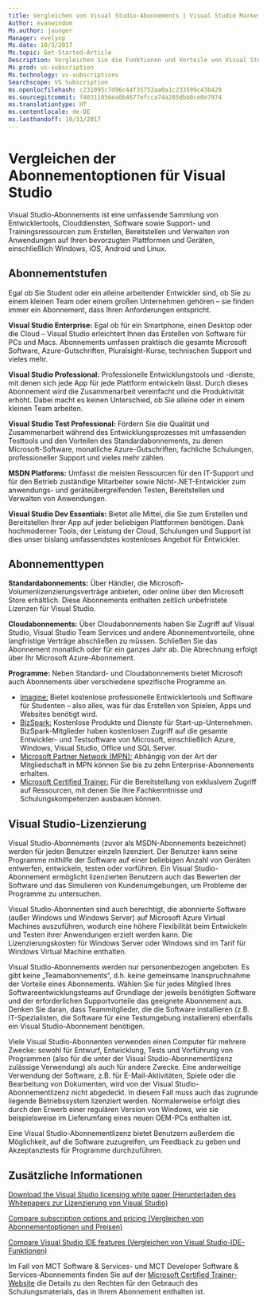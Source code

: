 ```yaml
---
title: Vergleichen von Visual Studio-Abonnements | Visual Studio Marketplace
Author: evanwindom
Ms.author: jaunger
Manager: evelynp
Ms.date: 10/3/2017
Ms.topic: Get-Started-Article
Description: Vergleichen Sie die Funktionen und Vorteile von Visual Studio Standard mit Cloudabonnements.
Ms.prod: vs-subscription
Ms.technology: vs-subscriptions
Searchscope: VS Subscription
ms.openlocfilehash: c231095c7d96c44f35752aa0a1c233599c43b420
ms.sourcegitcommit: f40311056ea0b4677efcca74a285dbb0ce0e7974
ms.translationtype: HT
ms.contentlocale: de-DE
ms.lasthandoff: 10/31/2017
---
```

# <a name="compare-visual-studio-subscription-options"></a>Vergleichen der Abonnementoptionen für Visual Studio

Visual Studio-Abonnements ist eine umfassende Sammlung von Entwicklertools, Clouddiensten, Software sowie Support- und Trainingsressourcen zum Erstellen, Bereitstellen und Verwalten von Anwendungen auf Ihren bevorzugten Plattformen und Geräten, einschließlich Windows, iOS, Android und Linux. 

## <a name="subscription-levels"></a>Abonnementstufen
Egal ob Sie Student oder ein alleine arbeitender Entwickler sind, ob Sie zu einem kleinen Team oder einem großen Unternehmen gehören – sie finden immer ein Abonnement, dass Ihren Anforderungen entspricht. 

**Visual Studio Enterprise:** Egal ob für ein Smartphone, einen Desktop oder die Cloud – Visual Studio erleichtert Ihnen das Erstellen von Software für PCs und Macs. Abonnements umfassen praktisch die gesamte Microsoft Software, Azure-Gutschriften, Pluralsight-Kurse, technischen Support und vieles mehr.

**Visual Studio Professional:** Professionelle Entwicklungstools und -dienste, mit denen sich jede App für jede Plattform entwickeln lässt. Durch dieses Abonnement wird die Zusammenarbeit vereinfacht und die Produktivität erhöht. Dabei macht es keinen Unterschied, ob Sie alleine oder in einem kleinen Team arbeiten.

**Visual Studio Test Professional:** Fördern Sie die Qualität und Zusammenarbeit während des Entwicklungsprozesses mit umfassenden Testtools und den Vorteilen des Standardabonnements, zu denen Microsoft-Software, monatliche Azure-Gutschriften, fachliche Schulungen, professioneller Support und vieles mehr zählen.

**MSDN Platforms:** Umfasst die meisten Ressourcen für den IT-Support und für den Betrieb zuständige Mitarbeiter sowie Nicht-.NET-Entwickler zum anwendungs- und geräteübergreifenden Testen, Bereitstellen und Verwalten von Anwendungen.

**Visual Studio Dev Essentials:** Bietet alle Mittel, die Sie zum Erstellen und Bereitstellen Ihrer App auf jeder beliebigen Plattformen benötigen. Dank hochmoderner Tools, der Leistung der Cloud, Schulungen und Support ist dies unser bislang umfassendstes kostenloses Angebot für Entwickler.  

## <a name="subscription-types"></a>Abonnementtypen
**Standardabonnements:** Über Händler, die Microsoft-Volumenlizenzierungsverträge anbieten, oder online über den Microsoft Store erhältlich.  Diese Abonnements enthalten zeitlich unbefristete Lizenzen für Visual Studio. 

**Cloudabonnements:** Über Cloudabonnements haben Sie Zugriff auf Visual Studio, Visual Studio Team Services und andere Abonnementvorteile, ohne langfristige Verträge abschließen zu müssen.  Schließen Sie das Abonnement monatlich oder für ein ganzes Jahr ab. Die Abrechnung erfolgt über Ihr Microsoft Azure-Abonnement. 

**Programme:** Neben Standard- und Cloudabonnements bietet Microsoft auch Abonnements über verschiedene spezifische Programme an.

- [Imagine:](https://imagine.microsoft.com/en-us/about) Bietet kostenlose professionelle Entwicklertools und Software für Studenten – also alles, was für das Erstellen von Spielen, Apps und Websites benötigt wird.
- [BizSpark:](https://bizspark.microsoft.com/About/Offers) Kostenlose Produkte und Dienste für Start-up-Un­ter­neh­men.  BizSpark-Mitglieder haben kostenlosen Zugriff auf die gesamte Entwickler- und Testsoftware von Microsoft, einschließlich Azure, Windows, Visual Studio, Office und SQL Server. 
- [Microsoft Partner Network (MPN):](https://partner.microsoft.com/en-us) Abhängig von der Art der Mitgliedschaft in MPN können Sie bis zu zehn Enterprise-Abonnements erhalten. 
- [Microsoft Certified Trainer:](https://www.microsoft.com/en-us/learning/mct-certification.aspx) Für die Bereitstellung von exklusivem Zugriff auf Ressourcen, mit denen Sie Ihre Fachkenntnisse und Schulungskompetenzen ausbauen können.

## <a name="visual-studio-licensing"></a>Visual Studio-Lizenzierung
Visual Studio-Abonnements (zuvor als MSDN-Abonnements bezeichnet) werden für jeden Benutzer einzeln lizenziert. Der Benutzer kann seine Programme mithilfe der Software auf einer beliebigen Anzahl von Geräten entwerfen, entwickeln, testen oder vorführen. Ein Visual Studio-Abonnement ermöglicht lizenzierten Benutzern auch das Bewerten der Software und das Simulieren von Kundenumgebungen, um Probleme der Programme zu untersuchen.

Visual Studio-Abonnenten sind auch berechtigt, die abonnierte Software (außer Windows und Windows Server) auf Microsoft Azure Virtual Machines auszuführen, wodurch eine höhere Flexibilität beim Entwickeln und Testen ihrer Anwendungen erzielt werden kann. Die Lizenzierungskosten für Windows Server oder Windows sind im Tarif für Windows Virtual Machine enthalten.

Visual Studio-Abonnements werden nur personenbezogen angeboten. Es gibt keine „Teamabonnements“, d.h. keine gemeinsame Inanspruchnahme der Vorteile eines Abonnements.  Wählen Sie für jedes Mitglied Ihres Softwareentwicklungsteams auf Grundlage der jeweils benötigten Software und der erforderlichen Supportvorteile das geeignete Abonnement aus. Denken Sie daran, dass Teammitglieder, die die Software installieren (z.B. IT-Spezialisten, die Software für eine Testumgebung installieren) ebenfalls ein Visual Studio-Abonnement benötigen. 

Viele Visual Studio-Abonnenten verwenden einen Computer für mehrere Zwecke: sowohl für Entwurf, Entwicklung, Tests und Vorführung von Programmen (also für die unter der Visual Studio-Abonnementlizenz zulässige Verwendung) als auch für andere Zwecke. Eine anderweitige Verwendung der Software, z.B. für E-Mail-Aktivitäten, Spiele oder die Bearbeitung von Dokumenten, wird von der Visual Studio-Abonnementlizenz nicht abgedeckt. In diesem Fall muss auch das zugrunde liegende Betriebssystem lizenziert werden. Normalerweise erfolgt dies durch den Erwerb einer regulären Version von Windows, wie sie beispielsweise im Lieferumfang eines neuen OEM-PCs enthalten ist.

Eine Visual Studio-Abonnementlizenz bietet Benutzern außerdem die Möglichkeit, auf die Software zuzugreifen, um Feedback zu geben und Akzeptanztests für Programme durchzuführen.

## <a name="additional-information"></a>Zusätzliche Informationen
[Download the Visual Studio licensing white paper (Herunterladen des Whitepapers zur Lizenzierung von Visual Studio)](https://www.microsoft.com/downloads/details.aspx?displaylang=en&FamilyID=2b1504e6-0bf1-46da-be0e-85cc792c6b9d)

[Compare subscription options and pricing (Vergleichen von Abonnementoptionen und Preisen)](https://www.visualstudio.com/pricing)

[Compare Visual Studio IDE features (Vergleichen von Visual Studio-IDE-Funktionen)](https://www.visualstudio.com/vs/compare/)

Im Fall von MCT Software & Services- und MCT Developer Software & Services-Abonnements finden Sie auf der [Microsoft Certified Trainer-Website](https://www.microsoft.com/learning/en-us/mct-certification.aspx#item-ID0EFAAAAACA) die Details zu den Rechten für den Gebrauch des Schulungsmaterials, das in Ihrem Abonnement enthalten ist.  